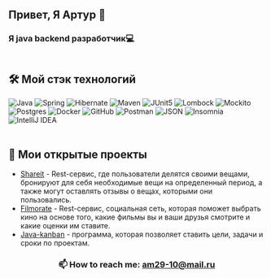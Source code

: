 ## Привет, Я Артур 👋
### Я java backend разработчик💻<br><br>
  
## 🛠 Мой стэк технологий
  ![Java](https://img.shields.io/badge/java-%23ED8B00.svg?style=for-the-badge)
  ![Spring](https://img.shields.io/badge/spring-%236DB33F.svg?style=for-the-badge&logo=spring&logoColor=white)
  ![Hibernate](https://img.shields.io/badge/Hibernate-BDB76B?style=for-the-badge&logo=Hibernate&logoColor=000000)
  ![Maven](https://img.shields.io/badge/Maven-FF0000?style=for-the-badge&logo=Apache%20Maven&logoColor=000000)
  ![JUnit5](https://img.shields.io/badge/JUnit5-25A162?style=for-the-badge&logo=JUnit5&logoColor=FFFFFF)
  ![Lombock](https://img.shields.io/badge/Lombock-B22222.svg?style=for-the-badge)
  ![Mockito](https://img.shields.io/badge/Mockito-9ACD32.svg?style=for-the-badge)
  ![Postgres](https://img.shields.io/badge/postgres-%23316192.svg?style=for-the-badge&logo=postgresql&logoColor=white)
  ![Docker](https://img.shields.io/badge/Docker-2496ED?style=for-the-badge&logo=Docker&logoColor=FFFFFF)
  ![GitHub](https://img.shields.io/badge/github-%23121011.svg?style=for-the-badge&logo=github&logoColor=white)
  ![Postman](https://img.shields.io/badge/Postman-FF6C37?style=for-the-badge&logo=postman&logoColor=white)
  ![JSON](https://img.shields.io/static/v1?style=for-the-badge&message=JSON&color=000000&logo=JSON&logoColor=FFFFFF&label=)
  ![Insomnia](https://img.shields.io/badge/Insomnia-C0C0C0?style=for-the-badge&logo=insomnia&logoColor=5849BE)
  ![IntelliJ IDEA](https://img.shields.io/static/v1?style=for-the-badge&message=IntelliJ+IDEA&color=000000&logo=IntelliJ+IDEA&logoColor=FFFFFF&label=)<br><br>

## 📂 Мои открытые проекты

*   [Shareit](https://github.com/am29-10/java-shareit) - Rest-сервис, где пользователи делятся своими вещами, бронируют для себя необходимые вещи на определенный период, а также могут оставлять отзывы о вещах, которыми они пользовались.
*   [Filmorate](https://github.com/am29-10/java-filmorate) - Rest-сервис, социальная сеть, которая поможет выбрать кино на основе того, какие фильмы вы и ваши друзья смотрите и какие оценки им ставите.
*   [Java-kanban](https://github.com/am29-10/java-kanban) - программа, которая позволяет ставить цели, задачи и сроки по проектам.


  
  <!--
## 📂Hobby Stack
  ![Basketball](https://img.shields.io/badge/🏀%20Basketball-A0522D?style=for-the-badge)
  ![Cycling](https://img.shields.io/badge/🚴%20Cycling-20B2AA?style=for-the-badge)
  ![Running](https://img.shields.io/badge/🏃%20Running-00008B?style=for-the-badge)

| Название проекта          | «ShereIt»     |
| -------------             | ------------- |
| Технологический стек      | Spring Boot, Hibernate, Maven, Spring Data JPA, PostgreSQL, Docker, JUnit, Mockito, Lombok  |
| Content Cell      | Content Cell  |
     -->
  
  <h3 align="center">📫 How to reach me: <a href='mailto:am29-10@mail.ru'>am29-10@mail.ru</a>
</p></h3>
  
  
  
